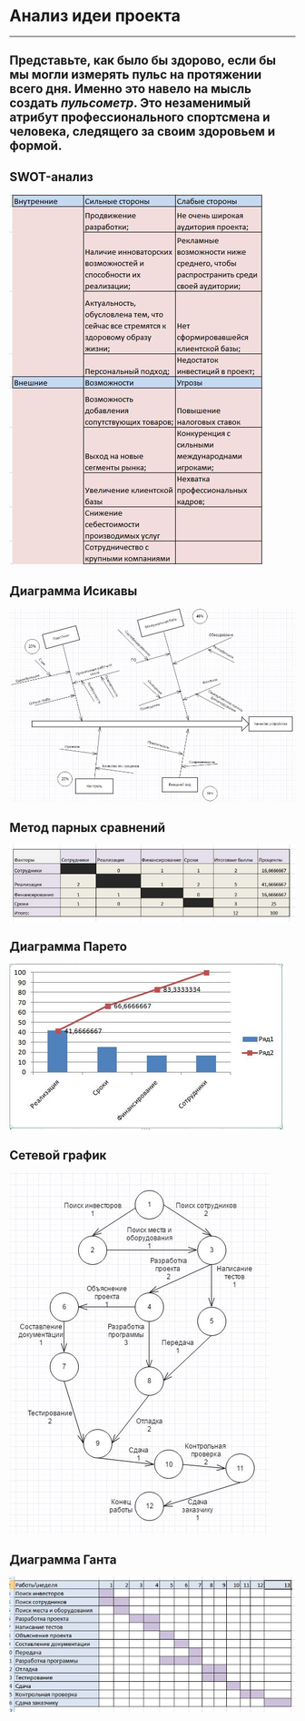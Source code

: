 # Анализ идеи проекта
-------
Представьте, как было бы здорово, если бы мы могли измерять пульс на протяжении всего дня. Именно это навело на мысль создать ***пульсометр***. Это незаменимый атрибут профессионального спортсмена и человека, следящего за своим здоровьем и формой.
--------
## SWOT-анализ

![](https://github.com/Vall21/-project/blob/master/swot.JPG "Swot")
## Диаграмма Исикавы

![](https://github.com/Vall21/-project/blob/master/Issiak.JPG "Isikav")
##  Метод парных сравнений

![](https://github.com/Vall21/-project/blob/master/met.JPG "Metod sravnenii")
## Диаграмма Парето
![](https://raw.githubusercontent.com/Vall21/-project/master/Pareto.JPG "Pareto")
## Сетевой график
![](https://raw.githubusercontent.com/Vall21/-project/master/seti.JPG "Seti")
## Диаграмма Ганта
![](https://raw.githubusercontent.com/Vall21/-project/master/Gant.JPG "Gant")
